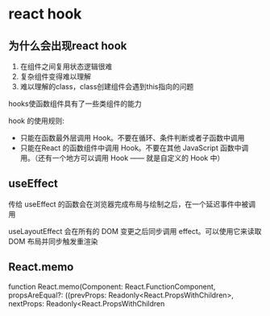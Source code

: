 # react hook

## 为什么会出现react hook

1. 在组件之间复用状态逻辑很难
2. 复杂组件变得难以理解
3. 难以理解的class，class创建组件会遇到this指向的问题

hooks使函数组件具有了一些类组件的能力

hook 的使用规则:

- 只能在函数最外层调用 Hook。不要在循环、条件判断或者子函数中调用
- 只能在React 的函数组件中调用 Hook。不要在其他 JavaScript 函数中调用。（还有一个地方可以调用 Hook —— 就是自定义的 Hook 中）

## useEffect

传给 useEffect 的函数会在浏览器完成布局与绘制之后，在一个延迟事件中被调用

useLayoutEffect 会在所有的 DOM 变更之后同步调用 effect。可以使用它来读取 DOM 布局并同步触发重渲染

## React.memo

function React.memo<object>(Component: React.FunctionComponent<object>, propsAreEqual?: ((prevProps: Readonly<React.PropsWithChildren<object>>, nextProps: Readonly<React.PropsWithChildren<object>>) => boolean) | undefined)

### 第一个参数 Component

React.memo 仅检查 props 变更，组件必须从父组件接收props，第二个参数：propsAreEqual函数才会触发

默认情况下其只会对复杂对象做浅层对比

### 第二个参数 propsAreEqual

接收两个参数：prevProps和nextProps
返回：boolean。如果返回true则组件不会触发rerender，返回false，组件触发rerender。

>此方法仅作为性能优化的方式而存在。但请不要依赖它来“阻止”渲染，因为这会产生 bug。

```js
import React, { useState } from 'react';

const Child = (props = {}) => {
  console.log(`--- re-render ---`);
  return (
    <div>
      <p>number is : {props.number.number}</p>
    </div>
  );
};

const isEqual = (prevProps, nextProps) => prevProps.number.number === nextProps.number.number;

const ChildMemo = React.memo((props = {}) => {
  console.log(`--- memo re-render ---`);
  return (
    <div>
      <p>number is : {props.number.number}</p>
    </div>
  );
}, isEqual);

export default (props = {}) => {
  const [step, setStep] = useState(0);
  const [count, setCount] = useState(0);
  const [number, setNumber] = useState(0);

  const handleSetStep = () => {
    setStep(step + 1);
  };

  const handleSetCount = () => {
    setCount(count + 1);
  };

  const handleCalNumber = () => {
    setNumber(count + step);
  };

  return (
    <div>
      <button onClick={handleSetStep}>step is : {step} </button>
      <button onClick={handleSetCount}>count is : {count} </button>
      <button onClick={handleCalNumber}>numberis : {number} </button>
      <hr />
      <Child number={{ number }} /> <hr />
      <ChildMemo number={{ number }} />
    </div>
  );
};

```
